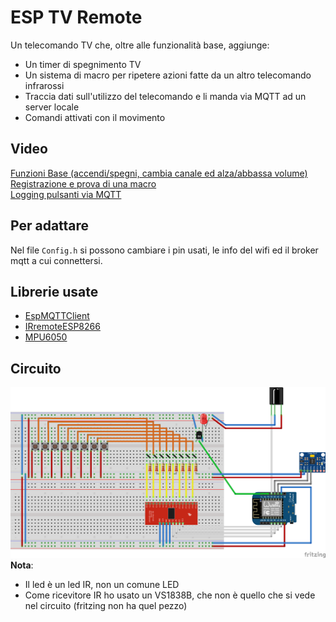 # ESP TV Remote
Un telecomando TV che, oltre alle funzionalità base, aggiunge:
- Un timer di spegnimento TV
- Un sistema di macro per ripetere azioni fatte da un altro telecomando infrarossi
- Traccia dati sull'utilizzo del telecomando e li manda via MQTT ad un server locale
- Comandi attivati con il movimento

## Video
[Funzioni Base (accendi/spegni, cambia canale ed alza/abbassa volume)](https://www.youtube.com/watch?v=fA1kTcw5104)  
[Registrazione e prova di una macro](https://youtu.be/JduhtKOBIow)  
[Logging pulsanti via MQTT](https://youtu.be/hkHsn6ePBMc)  

## Per adattare
Nel file `Config.h` si possono cambiare i pin usati, le info del wifi ed il broker mqtt a cui connettersi.  

## Librerie usate
* [EspMQTTClient](https://github.com/plapointe6/EspMQTTClient)
* [IRremoteESP8266](https://github.com/crankyoldgit/IRremoteESP8266)
* [MPU6050](https://github.com/electroniccats/mpu6050)

## Circuito
![](./circuit/circuit_bb.png)
**Nota**: 
- Il led è un led IR, non un comune LED  
- Come ricevitore IR ho usato un VS1838B, che non è quello che si vede nel circuito (fritzing non ha quel pezzo)
